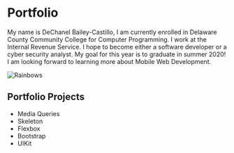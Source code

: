 # Portfolio
My name is DeChanel Bailey-Castillo, I am currently enrolled in Delaware County Community College for Computer Programming. I work at the Internal Revenue Service. I hope to become either a software developer or a cyber security analyst. My goal for this year is to graduate in summer 2020! I am looking forward to learning more about Mobile Web Development. 

![Rainbows](RAINBOW.jpg)

## Portfolio Projects 

* Media Queries
* Skeleton
* Flexbox
* Bootstrap
* UIKit

